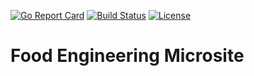 [![Go Report Card](https://goreportcard.com/badge/zpxio/fesite)](https://goreportcard.com/report/zpxio/fesite) [![Build Status](https://travis-ci.com/zpxio/fesite.svg?branch=master)](https://travis-ci.com/zpxio/fesite) [![License](https://img.shields.io/badge/License-Apache%202.0-blue.svg)](https://github.com/zpxio/fesite/blob/master/LICENSE)

# Food Engineering Microsite
